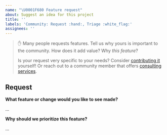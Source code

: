 ```yaml
---
name: "\U0001F680 Feature request"
about: Suggest an idea for this project
title: ''
labels: 'Community: Request :hand:, Triage :white_flag:'
assignees: ''
---
```


> :hand: Many people requests features. Tell us why yours is important to the
> community. How does it add value? Why _this feature_?
>
> Is your request very specific to your needs? Consider
> [contributing it](https://docs.ohif.org/contributing.html) yourself! Or reach
> out to a community member that offers
> [consulting services](https://docs.ohif.org/help.html#paid--commercial).

## Request

**What feature or change would you like to see made?**

...

**Why should we prioritize this feature?**

...

